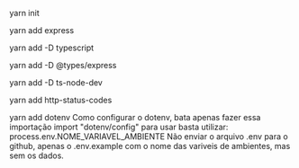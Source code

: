 yarn init

yarn add express

yarn add -D typescript

yarn add -D @types/express

yarn add -D ts-node-dev

yarn add http-status-codes

yarn add dotenv
Como configurar o dotenv, bata apenas fazer essa importação import "dotenv/config"
para usar basta utilizar: process.env.NOME_VARIAVEL_AMBIENTE
Não enviar o arquivo .env para o github, apenas o .env.example com o nome das variveis de ambientes, mas sem os dados.


